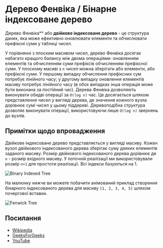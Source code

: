 # Дерево Фенвіка / Бінарне індексоване дерево

Дерево Фенвіка** або **двійкове індексоване дерево** - це структура даних, яка може ефективно оновлювати елементи та
обчислювати префіксні суми у таблиці чисел.

У порівнянні з плоским масивом чисел, дерево Фенвіка досягає
набагато кращого балансу між двома операціями: оновленням елементів та обчисленням суми префіксів
обчисленням префіксної суми. У плоскому масиві з `n` чисел можна зберігати або елементи,
або префіксні суми. У першому випадку обчислення префіксних сум потребує лінійного
часу; у другому випадку оновлення елементів масиву потребує лінійного часу
(в обох випадках інша операція може бути виконана за постійний час).
Дерева Фенвіка дозволяють виконувати обидві операції за `O(log n)` час.
Це досягається шляхом представлення чисел у вигляді дерева, де значення
кожного вузла дорівнює сумі чисел у цьому піддереві. Деревоподібна структура дозволяє
виконувати операції, використовуючи лише `O(log n)` звернень до вузлів.

## Примітки щодо впровадження

Двійкове індексоване дерево представляється у вигляді масиву. Кожен вузол двійкового індексованого дерева
зберігає суму деяких елементів заданого масиву. Розмір двійкового індексованого дерева дорівнює
де `n` - розмір вхідного масиву. У поточній реалізації ми використовували
розмір `n+1` для простоти реалізації. Всі індекси базуються на 1.

![Binary Indexed Tree](https://www.geeksforgeeks.org/wp-content/uploads/BITSum.png)

На малюнку нижче ви можете побачити анімований приклад
створення бінарного індексованого дерева для
масиву `[1, 2, 3, 4, 5]` шляхом почергової вставки.

![Fenwick Tree](https://upload.wikimedia.org/wikipedia/commons/d/dc/BITDemo.gif)

## Посилання

- [Wikipedia](https://en.wikipedia.org/wiki/Fenwick_tree)
- [GeeksForGeeks](https://www.geeksforgeeks.org/binary-indexed-tree-or-fenwick-tree-2/)
- [YouTube](https://www.youtube.com/watch?v=CWDQJGaN1gY&index=18&t=0s&list=PLLXdhg_r2hKA7DPDsunoDZ-Z769jWn4R8)
